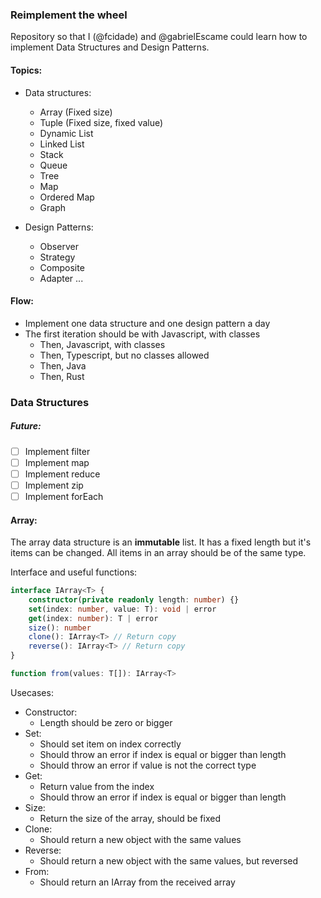 ### Reimplement the wheel

Repository so that I (@fcidade) and @gabrielEscame could learn how to implement Data Structures and Design Patterns.

#### Topics:

- Data structures:
    - Array (Fixed size)
    - Tuple (Fixed size, fixed value)
    - Dynamic List
    - Linked List
    - Stack
    - Queue
    - Tree
    - Map
    - Ordered Map
    - Graph

- Design Patterns:
    - Observer
    - Strategy
    - Composite
    - Adapter
    ...

#### Flow:
- Implement one data structure and one design pattern a day
- The first iteration should be with Javascript, with classes
    - Then, Javascript, with classes
    - Then, Typescript, but no classes allowed
    - Then, Java
    - Then, Rust

### Data Structures

##### Future:
- [ ] Implement filter
- [ ] Implement map
- [ ] Implement reduce
- [ ] Implement zip
- [ ] Implement forEach

#### Array:
The array data structure is an **immutable** list. 
It has a fixed length but it's items can be changed.
All items in an array should be of the same type.


Interface and useful functions:
```ts
interface IArray<T> {
    constructor(private readonly length: number) {}
    set(index: number, value: T): void | error
    get(index: number): T | error
    size(): number
    clone(): IArray<T> // Return copy
    reverse(): IArray<T> // Return copy
}

function from(values: T[]): IArray<T>
```

Usecases:
- Constructor:
    - Length should be zero or bigger
- Set:
    - Should set item on index correctly
    - Should throw an error if index is equal or bigger than length
    - Should throw an error if value is not the correct type
- Get:
    - Return value from the index
    - Should throw an error if index is equal or bigger than length
- Size:
    - Return the size of the array, should be fixed
- Clone:
    - Should return a new object with the same values
- Reverse:
    - Should return a new object with the same values, but reversed
- From:
    - Should return an IArray from the received array
